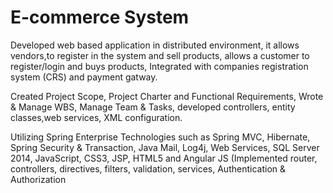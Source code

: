 # E-commerce System
Developed web based application in distributed environment, it allows vendors,to register in the system and sell products, 
allows a customer to register/login and buys products, Integrated with companies registration system (CRS) and payment gatway.

Created Project Scope, Project Charter and Functional Requirements, Wrote & Manage WBS, Manage Team & Tasks, developed controllers, 
entity classes,web services, XML configuration.

Utilizing Spring Enterprise Technologies such as Spring MVC, Hibernate, Spring Security & Transaction, Java Mail, Log4j, Web Services, SQL Server 2014, JavaScript, CSS3, JSP, 
HTML5 and Angular JS (Implemented router, controllers, directives, filters, validation, services, Authentication & Authorization 
